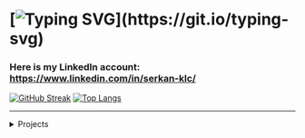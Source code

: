 

# [![Typing SVG](https://readme-typing-svg.demolab.com?font=Fira+Code&size=100&duration=1000&pause=1000&color=3CEBF7&width=2500&height=250&lines=Hello+everyone!;I'm+a+game+developer+and+technical+artist.)](https://git.io/typing-svg)
<!--
I'm a game developer and technical artist.-->

### Here is my LinkedIn account: https://www.linkedin.com/in/serkan-klc/



[![GitHub Streak](https://streak-stats.demolab.com?user=Serkan-K&theme=github-dark&hide_border=true&border_radius=5)](https://git.io/streak-stats)
[![Top Langs](https://github-readme-stats.vercel.app/api/top-langs/?username=Serkan-K&layout=compact&theme=github_dark&&hide_border=true&border_radius=5,hide=kotlin,swift,objective-c)](https://github.com/Serkan-K)
<!--[![GitHub stats](https://github-readme-stats.vercel.app/api?username=Serkan-K&show_icons=true&theme=github_dark&hide_border=true&border_radius=5)-->




         
- - - -

<details>
           <summary>Projects </summary>
           <p> 
<details>
           <summary> Unity </summary>
           <p> - Unity </p>
</details>
<details>
           <summary> Unreal Engine </summary>
           <p> - Unreal Engine </p>
</details>
<details>
           <summary> Blender </summary>
           <p> - Blender </p>
</details> </p>
</details>





<!--
**Serkan-K/Serkan-K** is a ✨ _special_ ✨ repository because its `README.md` (this file) appears on your GitHub profile.

Here are some ideas to get you started:

- 🔭 I’m currently working on ...
- 🌱 I’m currently learning ...
- 👯 I’m looking to collaborate on ...
- 🤔 I’m looking for help with ...
- 💬 Ask me about ...
- 📫 How to reach me: ...
- 😄 Pronouns: ...
- ⚡ Fun fact: ...
-->

